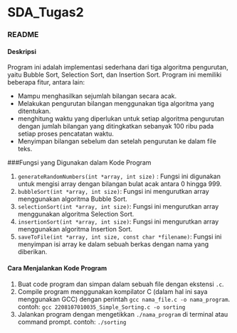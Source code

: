 # SDA_Tugas2

### README

#### Deskripsi
Program ini adalah implementasi sederhana dari tiga algoritma pengurutan, yaitu Bubble Sort, Selection Sort, dan Insertion Sort. Program ini memiliki beberapa fitur, antara lain:
- Mampu menghasilkan sejumlah bilangan secara acak.
- Melakukan pengurutan bilangan menggunakan tiga algoritma yang ditentukan.
- menghitung waktu yang diperlukan untuk setiap algoritma pengurutan dengan jumlah bilangan yang ditingkatkan sebanyak 100 ribu pada setiap proses pencatatan waktu.
- Menyimpan bilangan sebelum dan setelah pengurutan ke dalam file teks.

###Fungsi yang Digunakan dalam Kode Program
1. `generateRandomNumbers(int *array, int size)` : Fungsi ini digunakan untuk mengisi array dengan bilangan bulat acak antara 0 hingga 999.
2. `bubbleSort(int *array, int size)`: Fungsi ini mengurutkan array menggunakan algoritma Bubble Sort.
3. `selectionSort(int *array, int size)`: Fungsi ini mengurutkan array menggunakan algoritma Selection Sort.
4. `insertionSort(int *array, int size)`: Fungsi ini mengurutkan array menggunakan algoritma Insertion Sort.
5. `saveToFile(int *array, int size, const char *filename)`: Fungsi ini menyimpan isi array ke dalam sebuah berkas dengan nama yang diberikan.

#### Cara Menjalankan Kode Program
1. Buat code program dan simpan dalam sebuah file dengan ekstensi `.c`.
2. Compile program menggunakan kompilator C (dalam hal ini saya menggunakan GCC) dengan perintah `gcc nama_file.c -o nama_program`. contoh: `gcc 2208107010035_Simple_Sorting.c -o sorting`
3. Jalankan program dengan mengetikkan `./nama_program` di terminal atau command prompt. contoh: `./sorting`
